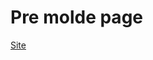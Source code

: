 # Pre molde page

<a target="_blank" href="https://alyssondemari.github.io/newpageModUp/"> Site</a>
